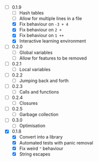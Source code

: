 - [ ] 0.1.9
  - [ ] Hash tables
  - [ ] Allow for multiple lines in a file
  - [X] Fix behaviour on `-3 + 4`
  - [X] Fix behaviour on `2 +`
  - [X] Fix behaviour on `1 ++`
  - [X] Interactive learning environment

- [ ] 0.2.0
  - [ ] Global variables
  - [ ] Allow for features to be removed

- [ ] 0.2.1
  - [ ] Local variables

- [ ] 0.2.2
  - [ ] Jumping back and forth

- [ ] 0.2.3
  - [ ] Calls and functions

- [ ] 0.2.4
  - [ ] Closures

- [ ] 0.2.5
  - [ ] Garbage collection

- [ ] 0.3.0
  - [ ] Optimisation

- [X] 0.1.8
  - [X] Convert into a library
  - [X] Automated tests with panic removal
  - [X] Fix weird `"` behaviour
  - [X] String escapes
